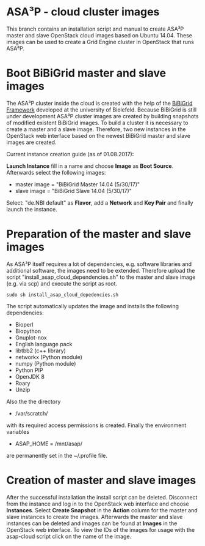 # ASA³P - cloud cluster images
This branch contains an installation script and manual to create ASA³P master and slave OpenStack cloud images based on Ubuntu 14.04.
These images can be used to create a Grid Engine cluster in OpenStack that runs ASA³P.

# Boot BiBiGrid master and slave images
The ASA³P cluster inside the cloud is created with the help of the [BiBiGrid
Framework](https://wiki.cebitec.uni-bielefeld.de/bibiserv-1.25.2/index.php/BiBiGrid) developed at the university of
Bielefeld. Because BiBiGrid is still under development ASA³P cluster images are created by building snapshots
of modified existent BiBiGrid images. To build a cluster it is necessary to create a master and a slave image.
Therefore, two new instances in the OpenStack web interface based on the newest BiBiGrid master and slave images
are created.

Current instance creation guide (as of 01.08.2017):

**Launch Instance** fill in a name and choose **Image** as **Boot Source**. Afterwards select the following images:

* master image = "BiBiGrid Master 14.04 (5/30/17)"
* slave image = "BiBiGrid Slave 14.04 (5/30/17)"

Select: "de.NBI default" as **Flavor**, add a **Network** and **Key Pair** and finally launch the instance.

# Preparation of the master and slave images
As ASA³P itself requires a lot of dependencies, e.g. software libraries and additional software, the images need to
be extended. Therefore upload the script "install_asap_cloud_dependencies.sh" to the master and slave image (e.g. via
scp) and execute the script as root.

```
sudo sh install_asap_cloud_depedencies.sh
```
The script automatically updates the image and installs the following dependencies:

* Bioperl
* Biopython
* Gnuplot-nox
* English language pack
* libtbb2 (c++ library)
* networkx (Python module)
* numpy (Python module)
* Python PIP
* OpenJDK 8
* Roary
* Unzip

Also the the directory

* /var/scratch/

with its required access permissions is created. Finally the environment variables

* ASAP_HOME = /mnt/asap/

are permanently set in the ~/.profile file.

# Creation of master and slave images
After the successful installation the install script can be deleted. Disconnect from the instance and log in to the
OpenStack web interface and choose **Instances**. Select **Create Snapshot** in the **Action** column for the master
and slave instances to create the images. Afterwards the master and slave instances can be deleted and
images can be found at **Images** in the OpenStack web interface. To view the IDs of the images for usage
with the asap-cloud script click on the name of the image.
